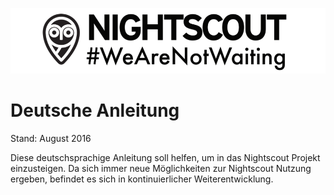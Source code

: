 ![](images/wearnotwating.png)
# Deutsche Anleitung


Stand: August 2016



Diese deutschsprachige Anleitung soll helfen, um in das Nightscout Projekt einzusteigen. Da sich immer neue Möglichkeiten zur Nightscout Nutzung ergeben, befindet es sich in kontinuierlicher Weiterentwicklung.

